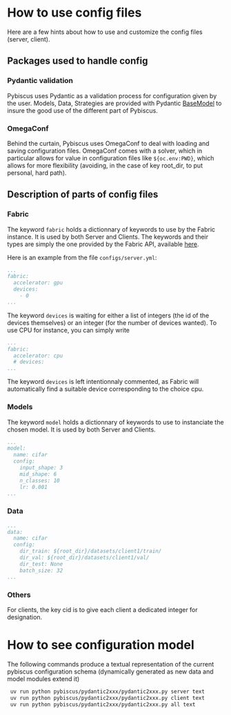 # How to use config files

Here are a few hints about how to use and customize the config files (server, client).

## Packages used to handle config

### Pydantic validation

Pybiscus uses Pydantic as a validation process for configuration given by the user. Models, Data, Strategies are provided with Pydantic [BaseModel](https://docs.pydantic.dev/latest/concepts/models/#basic-model-usage) to insure the good use of the different part of Pybiscus.

### OmegaConf

Behind the curtain, Pybiscus uses OmegaConf to deal with loading and saving configuration files. OmegaConf comes with a solver, which in particular allows for value in configuration files like `${oc.env:PWD}`, which allows for more flexibility (avoiding, in the case of key root_dir, to put personal, hard path).

## Description of parts of config files

### Fabric

The keyword `fabric` holds a dictionnary of keywords to use by the Fabric instance. It is used by both Server and Clients. The keywords and their types are simply the one provided by the Fabric API, available [here](https://lightning.ai/docs/fabric/stable/api/generated/lightning.fabric.fabric.Fabric.html#lightning.fabric.fabric.Fabric).

Here is an example from the file `configs/server.yml`:

```yaml
...
fabric:
  accelerator: gpu
  devices:
    - 0
...
```

The keyword `devices` is waiting for either a list of integers (the id of the devices themselves) or an integer (for the number of devices wanted). To use CPU for instance, you can simply write
```yaml
...
fabric:
  accelerator: cpu
  # devices:
...
```

The keyword `devices` is left intentionnaly commented, as Fabric will automatically find a suitable device corresponding to the choice cpu.

### Models

The keyword `model` holds a dictionnary of keywords to use to instanciate the chosen model. It is used by both Server and Clients.

```yaml
...
model:
  name: cifar
  config:
    input_shape: 3
    mid_shape: 6
    n_classes: 10
    lr: 0.001
...
```

### Data

```yaml
...
data:
  name: cifar
  config:
    dir_train: ${root_dir}/datasets/client1/train/
    dir_val: ${root_dir}/datasets/client1/val/
    dir_test: None
    batch_size: 32
...
```

### Others

For clients, the key cid is to give each client a dedicated integer for designation.

# How to see configuration model

The following commands produce a textual representation of the current pybiscus configuration schema
(dynamically generated as new data and model modules extend it)

```bash
 uv run python pybiscus/pydantic2xxx/pydantic2xxx.py server text
 uv run python pybiscus/pydantic2xxx/pydantic2xxx.py client text
 uv run python pybiscus/pydantic2xxx/pydantic2xxx.py all text
```